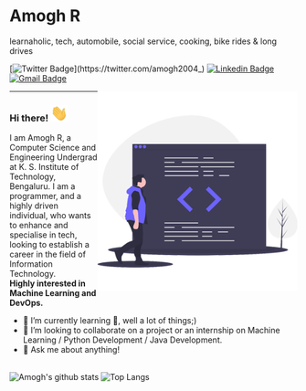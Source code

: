 # Amogh R 

learnaholic, tech, automobile, social service, cooking, bike rides & long drives

[![Twitter Badge](https://img.shields.io/badge/-@amogh2004_-1ca0f1?style=flat-square&labelColor=1ca0f1&logo=twitter&logoColor=white&link=https://twitter.com/amogh2004_)](https://twitter.com/amogh2004_)
[![Linkedin Badge](https://img.shields.io/badge/-AmoghR-blue?style=flat-square&logo=Linkedin&logoColor=white&link=https://www.linkedin.com/in/amogh-r-439654b6/)](https://www.linkedin.com/in/amogh-r-439654b6/)
[![Gmail Badge](https://img.shields.io/badge/-Mail-c14438?style=flat-square&logo=Gmail&logoColor=white&link=mailto:amoghpavan5363@gmail.com)](mailto:amoghpavan5363@gmail.com)

<img src="https://github.com/amogh2004/amogh2004/blob/master/images/logo3.png" width="350" height="350" align="right"/>

---
### Hi there! <img src="https://raw.githubusercontent.com/ABSphreak/ABSphreak/master/gifs/Hi.gif" width="30px">

I am Amogh R, a Computer Science and Engineering Undergrad at K. S. Institute of Technology, Bengaluru. I am a programmer, and a highly driven individual, who wants to enhance and specialise in tech, looking to establish a career in the field of Information Technology. </br>
**Highly interested in Machine Learning and DevOps.**


- 🌱 I’m currently learning 🤔, well a lot of things;)
- 👬 I’m looking to collaborate on a project or an internship on Machine Learning / Python Development / Java Development.
- 💬 Ask me about anything! </br></br>

![Amogh's github stats](https://github-readme-stats.vercel.app/api?username=amogh2004&count_private=true&show_icons=true&theme=dark)
![Top Langs](https://github-readme-stats.vercel.app/api/top-langs/?username=amogh2004&hide=makefile,perl&theme=dark)
